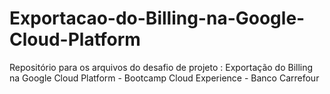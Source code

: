 # Exportacao-do-Billing-na-Google-Cloud-Platform
Repositório para os arquivos do desafio de projeto : Exportação do Billing na Google Cloud Platform - Bootcamp Cloud Experience - Banco Carrefour
